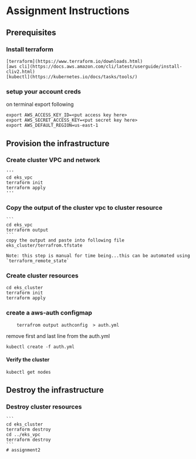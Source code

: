 # Assignment Instructions

## Prerequisites

### Install terraform
    [terraform](https://www.terraform.io/downloads.html)
    [aws cli](https://docs.aws.amazon.com/cli/latest/userguide/install-cliv2.html)
    [kubectl](https://kubernetes.io/docs/tasks/tools/)


### setup your account creds
on terminal export following
```
export AWS_ACCESS_KEY_ID=<put access key here>
export AWS_SECRET_ACCESS_KEY=<put secret key here>
export AWS_DEFAULT_REGION=us-east-1
```

## Provision the infrastructure


### Create cluster VPC and network
    '''
    cd eks_vpc
    terraform init 
    terraform apply
    '''

### Copy the output of the cluster vpc to cluster resource
    ```
    cd eks_vpc
    terraform output
    ```
    copy the output and paste into following file
    eks_cluster/terrafrom.tfstate 

    Note: this step is manual for time being...this can be automated using `terraform_remote_state`

### Create cluster resources
    cd eks_cluster              
    terraform init 
    terraform apply

### create a aws-auth configmap
```
    terrafrom output authconfig  > auth.yml
```
remove first and last line from the auth.yml

```
kubectl create -f auth.yml
```


#### Verify the cluster

    kubectl get nodes


## Destroy the infrastructure

### Destroy cluster resources
    ```
    cd eks_cluster
    terraform destroy
    cd ../eks_vpc
    terraform destroy
    ```
    # assignment2

